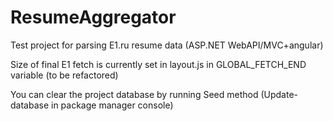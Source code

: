 # ResumeAggregator
Test project for parsing E1.ru resume data (ASP.NET WebAPI/MVC+angular)

Size of final E1 fetch is currently set in layout.js in GLOBAL_FETCH_END variable (to be refactored)

You can clear the project database by running Seed method (Update-database in package manager console)
